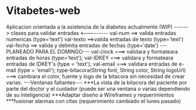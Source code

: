 # Vitabetes-web
Aplicacion orientada a la asistencia de la diabetes actualmente (WIP)
------> clases para validar entradas <---------
val-num ==> valida entradas numericas (type='text')
val-texto ==>valida entradas de texto (type='text')
val-fecha ==> valida y delimita entradas de fechas (type='date')
---PLANEADO PARA EL DOMINGO---
val-clock ===> validara y formateara entradas de horas (type='text');
val-IDKEY ===> validara y formateara entradas de IDKEY's (type = 'text');
val-email ===> validara entradas de e-mail (type = 'email');
type-bitacora(String font, String color, String logoUrl) ===> cambiara el color, fuente y logo de la bitacora sin necesidad de crear varias.
---Ventanas faltantes---
***La vista de la bitacora del paciente por parte del doctor y el cuidador (puede ser una ventana o varias dependiendo de su
inteligencia)
***Adaptar diseño a Wireframes y requerimientos
***fusionar alarmas con citas (requerimiento cambiado el lunes pasado)